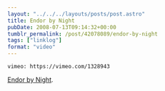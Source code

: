 ```yaml
---
layout: "../../../layouts/posts/post.astro"
title: Endor by Night
pubDate: 2008-07-13T09:14:32+00:00
tumblr_permalink: /post/42078089/endor-by-night
tags: ["linklog"]
format: "video"
---
```


`vimeo: https://vimeo.com/1328943`

[Endor by Night][1].

[1]: https://vimeo.com/1328943
